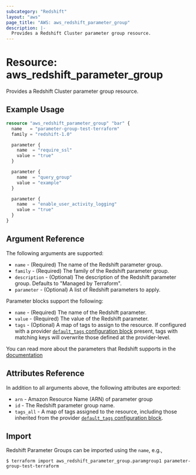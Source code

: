 ```yaml
---
subcategory: "Redshift"
layout: "aws"
page_title: "AWS: aws_redshift_parameter_group"
description: |-
  Provides a Redshift Cluster parameter group resource.
---
```


# Resource: aws_redshift_parameter_group

Provides a Redshift Cluster parameter group resource.

## Example Usage

```terraform
resource "aws_redshift_parameter_group" "bar" {
  name   = "parameter-group-test-terraform"
  family = "redshift-1.0"

  parameter {
    name  = "require_ssl"
    value = "true"
  }

  parameter {
    name  = "query_group"
    value = "example"
  }

  parameter {
    name  = "enable_user_activity_logging"
    value = "true"
  }
}
```

## Argument Reference

The following arguments are supported:

* `name` - (Required) The name of the Redshift parameter group.
* `family` - (Required) The family of the Redshift parameter group.
* `description` - (Optional) The description of the Redshift parameter group. Defaults to "Managed by Terraform".
* `parameter` - (Optional) A list of Redshift parameters to apply.

Parameter blocks support the following:

* `name` - (Required) The name of the Redshift parameter.
* `value` - (Required) The value of the Redshift parameter.
* `tags` - (Optional) A map of tags to assign to the resource. If configured with a provider [`default_tags` configuration block](https://registry.terraform.io/providers/hashicorp/aws/latest/docs#default_tags-configuration-block) present, tags with matching keys will overwrite those defined at the provider-level.

You can read more about the parameters that Redshift supports in the [documentation](http://docs.aws.amazon.com/redshift/latest/mgmt/working-with-parameter-groups.html)

## Attributes Reference

In addition to all arguments above, the following attributes are exported:

* `arn` - Amazon Resource Name (ARN) of parameter group
* `id` - The Redshift parameter group name.
* `tags_all` - A map of tags assigned to the resource, including those inherited from the provider [`default_tags` configuration block](https://registry.terraform.io/providers/hashicorp/aws/latest/docs#default_tags-configuration-block).

## Import

Redshift Parameter Groups can be imported using the `name`, e.g.,

```
$ terraform import aws_redshift_parameter_group.paramgroup1 parameter-group-test-terraform
```
